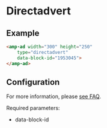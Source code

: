 <!---
Copyright 2017 The AMP HTML Authors. All Rights Reserved.

Licensed under the Apache License, Version 2.0 (the "License");
you may not use this file except in compliance with the License.
You may obtain a copy of the License at

      http://www.apache.org/licenses/LICENSE-2.0

Unless required by applicable law or agreed to in writing, software
distributed under the License is distributed on an "AS-IS" BASIS,
WITHOUT WARRANTIES OR CONDITIONS OF ANY KIND, either express or implied.
See the License for the specific language governing permissions and
limitations under the License.
-->

# Directadvert

## Example

```html
<amp-ad width="300" height="250"
    type="directadvert"
    data-block-id="1953045">
</amp-ad>

```

## Configuration

For more information, please [see FAQ](https://www.directadvert.ru/text/help).

Required parameters:
- data-block-id
